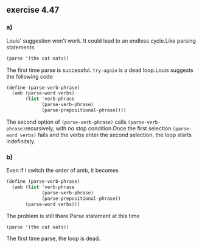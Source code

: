 ## exercise 4.47

### a)

Louis' suggestion won't work. It could lead to an endless cycle.Like parsing statements

``` Scheme
(parse '(the cat eats))
```

The first time parse is successful. `try-again`  is a dead loop.Louis suggests the following code

``` Scheme
(define (parse-verb-phrase)
  (amb (parse-word verbs)
       (list 'verb-phrase
             (parse-verb-phrase)
             (parse-prepositional-phrase))))
```

The second option of `(parse-verb-phrase)` calls `(parse-verb-phrase)`recursively, with no stop condition.Once the first selection `(parse-word verbs)` fails and the verbs enter the second selection, the loop starts indefinitely.


### b)

Even if I switch the order of amb, it becomes

``` Scheme
(define (parse-verb-phrase)
  (amb (list 'verb-phrase
             (parse-verb-phrase)
             (parse-prepositional-phrase))
       (parse-word verbs)))
```       

The problem is still there.Parse statement at this time

``` Scheme
(parse '(the cat eats))
```

The first time parse, the loop is dead.

